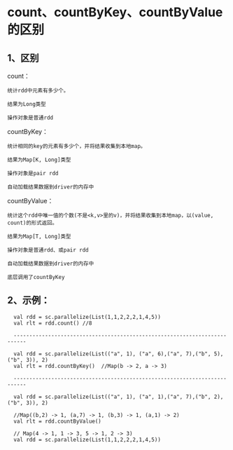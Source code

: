 # count、countByKey、countByValue的区别

## 1、区别

count：

	统计rdd中元素有多少个。

	结果为Long类型

	操作对象是普通rdd

countByKey：

	统计相同的key的元素有多少个，并将结果收集到本地map。

	结果为Map[K, Long]类型

	操作对象是pair rdd

	自动加载结果数据到driver的内存中

countByValue：

	统计这个rdd中唯一值的个数(不是<k,v>里的v)，并将结果收集到本地map，以(value, count)的形式返回。

	结果为Map[T, Long]类型

	操作对象是普通rdd、或pair rdd

	自动加载结果数据到driver的内存中	

	底层调用了countByKey

## 2、示例：

      val rdd = sc.parallelize(List(1,1,2,2,2,1,4,5))
      val rlt = rdd.count() //8

      --------------------------------------------------------------------------

      val rdd = sc.parallelize(List(("a", 1), ("a", 6),("a", 7),("b", 5), ("b", 3)), 2)
      val rlt = rdd.countByKey()  //Map(b -> 2, a -> 3)

	  --------------------------------------------------------------------------

      val rdd = sc.parallelize(List(("a", 1), ("a", 1),("a", 7),("b", 2), ("b", 3)), 2)

	  //Map((b,2) -> 1, (a,7) -> 1, (b,3) -> 1, (a,1) -> 2) 
      val rlt = rdd.countByValue()  

      // Map(4 -> 1, 1 -> 3, 5 -> 1, 2 -> 3)
      val rdd = sc.parallelize(List(1,1,2,2,2,1,4,5))
